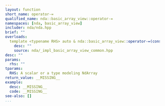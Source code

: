 ```yaml
---
layout: function
short_name: operator-=
qualified_name: nda::basic_array_view::operator-=
namespaces: [nda, basic_array_view]
includer: nda/nda.hpp
brief: ""
overloads:
  template <typename RHS> auto & nda::basic_array_view::operator-=(const RHS & rhs):
    desc: ""
    source: nda/_impl_basic_array_view_common.hpp
desc: ""
params:
  rhs: ""
tparams:
  RHS: A scalar or a type modeling NdArray
return_value: __MISSING__
example:
  desc: __MISSING__
  code: __MISSING__
see-also: []
...
```


